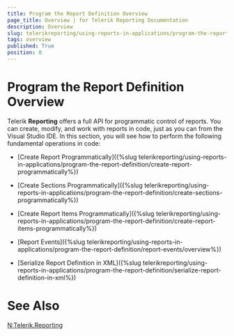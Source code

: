 ```yaml
---
title: Program the Report Definition Overview
page_title: Overview | for Telerik Reporting Documentation
description: Overview
slug: telerikreporting/using-reports-in-applications/program-the-report-definition/overview
tags: overview
published: True
position: 0
---
```


# Program the Report Definition Overview



Telerik __Reporting__ offers a full API for programmatic control of reports. You can create, modify, and work with reports in code, just as you can from the Visual Studio IDE. In this section, you will see how to perform the following fundamental operations in code:
        

* [Create Report Programmatically]({%slug telerikreporting/using-reports-in-applications/program-the-report-definition/create-report-programmatically%})

* [Create Sections Programmatically]({%slug telerikreporting/using-reports-in-applications/program-the-report-definition/create-sections-programmatically%})

* [Create Report Items Programmatically]({%slug telerikreporting/using-reports-in-applications/program-the-report-definition/create-report-items-programmatically%})

* [Report Events]({%slug telerikreporting/using-reports-in-applications/program-the-report-definition/report-events/overview%})

* [Serialize Report Definition in XML]({%slug telerikreporting/using-reports-in-applications/program-the-report-definition/serialize-report-definition-in-xml%})

# See Also
[N:Telerik.Reporting]()
